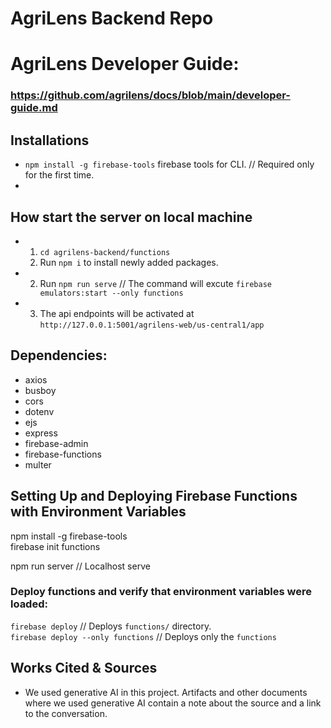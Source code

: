 # AgriLens Backend Repo

# AgriLens Developer Guide: 
### https://github.com/agrilens/docs/blob/main/developer-guide.md

## Installations     
- `npm install -g firebase-tools` firebase tools for CLI. // Required only for the first time.    
- 

## How start the server on local machine   
- 1. `cd agrilens-backend/functions`      
  2. Run `npm i` to install newly added packages.    
- 2. Run `npm run serve` // The command will excute `firebase emulators:start --only functions`     
- 3. The api endpoints will be activated at `http://127.0.0.1:5001/agrilens-web/us-central1/app`

## Dependencies:     
  - axios     
  - busboy         
  - cors     
  - dotenv     
  - ejs     
  - express     
  - firebase-admin     
  - firebase-functions     
  - multer     
  
## Setting Up and Deploying Firebase Functions with Environment Variables  
npm install -g firebase-tools          
firebase init functions          

npm run server   // Localhost serve     

### Deploy functions and verify that environment variables were loaded:   
`firebase deploy`  // Deploys `functions/` directory.                 
`firebase deploy --only functions`   // Deploys only the `functions`                     


## Works Cited & Sources

- We used generative AI in this project. Artifacts and other documents where we used generative AI contain a note about the source and a link to the conversation. 
